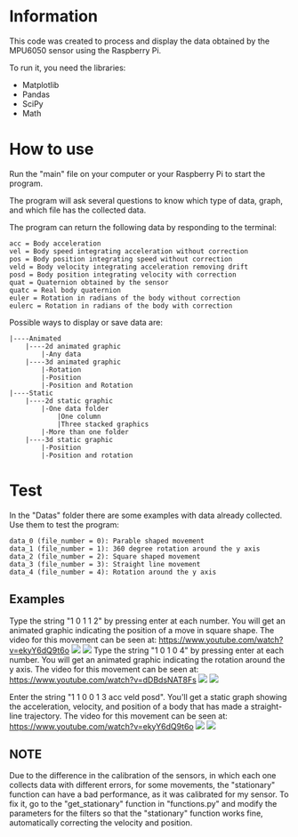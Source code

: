 ﻿# Information
This code was created to process and display the data obtained by the MPU6050 sensor using the Raspberry Pi.

To run it, you need the libraries:
 - Matplotlib
 -  Pandas
 - SciPy
 - Math

# How to use
Run the "main" file on your computer or your Raspberry Pi to start the program.

The program will ask several questions to know which type of data, graph, and which file has the collected data.

The program can return the following data by responding to the terminal:

    acc = Body acceleration
    vel = Body speed integrating acceleration without correction
    pos = Body position integrating speed without correction
    veld = Body velocity integrating acceleration removing drift
    posd = Body position integrating velocity with correction
    quat = Quaternion obtained by the sensor
    quatc = Real body quaternion
    euler = Rotation in radians of the body without correction
    eulerc = Rotation in radians of the body with correction

Possible ways to display or save data are:

    |----Animated
        |----2d animated graphic
            |-Any data
        |----3d animated graphic
            |-Rotation
            |-Position
            |-Position and Rotation
    |----Static
        |----2d static graphic
            |-One data folder
                |One column
                |Three stacked graphics
            |-More than one folder
        |----3d static graphic
            |-Position
            |-Position and rotation
# Test
In the "Datas" folder there are some examples with data already collected. Use them to test the program:

    data_0 (file_number = 0): Parable shaped movement
    data_1 (file_number = 1): 360 degree rotation around the y axis
    data_2 (file_number = 2): Square shaped movement
    data_3 (file_number = 3): Straight line movement
    data_4 (file_number = 4): Rotation around the y axis

## Examples
Type the string "1 0 1 1 2" by pressing enter at each number. You will get an animated graphic indicating the position of a move in square shape. 
    The video for this movement can be seen at: https://www.youtube.com/watch?v=ekyY6dQ9t6o
![](https://cdn.discordapp.com/attachments/857382160712466452/875227725923774504/unknown.png)
![](https://cdn.discordapp.com/attachments/857382160712466452/875227879313653770/unknown.png)
Type the string "1 0 1 0 4" by pressing enter at each number. You will get an animated graphic indicating the rotation around the y axis. 
    The video for this movement can be seen at: https://www.youtube.com/watch?v=dDBdsNAT8Fs
![](https://cdn.discordapp.com/attachments/857382160712466452/875228051024253008/unknown.png)
![](https://cdn.discordapp.com/attachments/857382160712466452/875228338472501278/unknown.png)

Enter the string "1 1 0 0 1 3 acc veld posd". You'll get a static graph showing the acceleration, velocity, and position of a body that has made a straight-line trajectory. 
    The video for this movement can be seen at: https://www.youtube.com/watch?v=ekyY6dQ9t6o
![](https://cdn.discordapp.com/attachments/857382160712466452/875228632518377482/unknown.png)
![](https://cdn.discordapp.com/attachments/857382160712466452/875228764609585152/unknown.png)
## NOTE
Due to the difference in the calibration of the sensors, in which each one collects data with different errors, for some movements, the "stationary" function can have a bad performance, as it was calibrated for my sensor. To fix it, go to the "get_stationary" function in "functions.py" and modify the parameters for the filters so that the "stationary" function works fine, automatically correcting the velocity and position.
